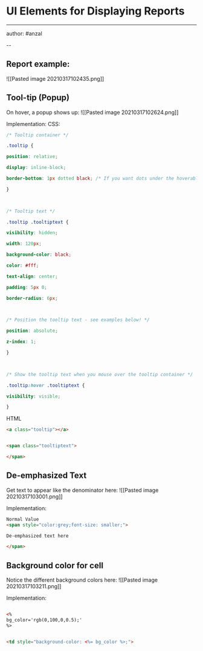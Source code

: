 # UI Elements for Displaying Reports

---

author: #anzal 

--


## Report example:
![[Pasted image 20210317102435.png]]


## Tool-tip (Popup)
On hover, a popup shows up:
![[Pasted image 20210317102624.png]]

Implementation:
CSS:
```CSS
/* Tooltip container */

.tooltip {

position: relative;

display: inline-block;

border-bottom: 1px dotted black; /* If you want dots under the hoverable text */

}

  

/* Tooltip text */

.tooltip .tooltiptext {

visibility: hidden;

width: 120px;

background-color: black;

color: #fff;

text-align: center;

padding: 5px 0;

border-radius: 6px;

  

/* Position the tooltip text - see examples below! */

position: absolute;

z-index: 1;

}

  

/* Show the tooltip text when you mouse over the tooltip container */

.tooltip:hover .tooltiptext {

visibility: visible;

}
```

HTML
```html
<a class="tooltip"></a>


<span class="tooltiptext">

</span>
```



## De-emphasized Text
Get text to appear like the denominator here:
![[Pasted image 20210317103001.png]]

Implementation:
```html
Normal Value
<span style="color:grey;font-size: smaller;">

De-emphasized text here

</span>
```


## Background color for cell
Notice the different background colors here:
![[Pasted image 20210317103211.png]]

Implementation:
```html

<%
bg_color='rgb(0,100,0,0.5);'
%>


<td style="background-color: <%= bg_color %>;">
```
